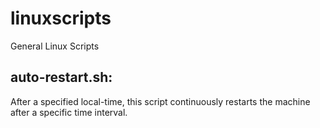 linuxscripts
============

General Linux Scripts

auto-restart.sh:
---------------
After a specified local-time, this script continuously restarts the 
machine after a specific time interval.

